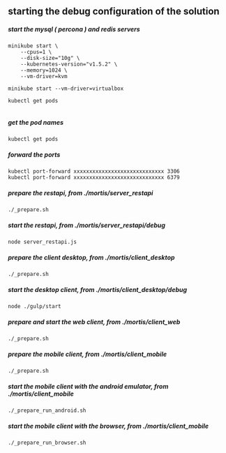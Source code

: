 
## starting the debug configuration of the solution

##### start the mysql ( percona ) and redis servers
```
minikube start \
    --cpus=1 \
    --disk-size="10g" \
    --kubernetes-version="v1.5.2" \
    --memory=1024 \
    --vm-driver=kvm
    
minikube start --vm-driver=virtualbox
  
kubectl get pods
    
```

##### get the pod names
```
kubectl get pods
```

##### forward the ports 
```
kubectl port-forward xxxxxxxxxxxxxxxxxxxxxxxxxxxxx 3306
kubectl port-forward xxxxxxxxxxxxxxxxxxxxxxxxxxxxx 6379
```

##### prepare the restapi, from ./mortis/server_restapi
```
./_prepare.sh
```

##### start the restapi, from ./mortis/server_restapi/debug
```
node server_restapi.js
```

##### prepare the client desktop, from ./mortis/client_desktop
```
./_prepare.sh
```

##### start the desktop client, from ./mortis/client_desktop/debug 
```
node ./gulp/start
```

##### prepare and start the web client, from ./mortis/client_web
```
./_prepare.sh
```

##### prepare the mobile client, from ./mortis/client_mobile 
```
./_prepare.sh
```

##### start the mobile client with the android emulator, from ./mortis/client_mobile 
```
./_prepare_run_android.sh
```

##### start the mobile client with the browser, from ./mortis/client_mobile 
```
./_prepare_run_browser.sh
```
